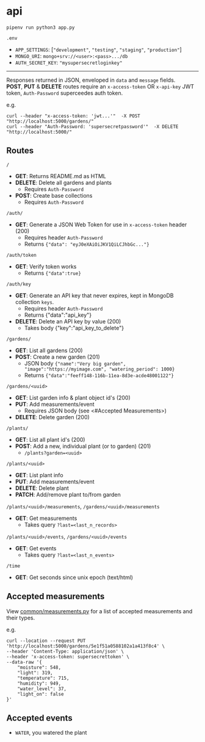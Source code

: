 # api

`pipenv run python3 app.py`	

`.env`

* `APP_SETTINGS`: [`"development"`, `"testing"`, `"staging"`, `"production"`] 
* `MONGO_URI`: `mongo+srv://<user>:<pass>.../db`
* `AUTH_SECRET_KEY`: `"mysupersecretloginkey"`

---

Responses returned in JSON, enveloped in `data` and `message` fields.  
__POST__, __PUT__ & __DELETE__ routes require an `x-access-token` OR `x-api-key` JWT token, `Auth-Password` superceedes auth token.  

e.g.
```shell
curl --header "x-access-token: 'jwt...'"  -X POST "http://localhost:5000/gardens/"
curl --header "Auth-Password: 'supersecretpassword'"  -X DELETE "http://localhost:5000/"
```

## Routes

`/`

* __GET__: Returns README.md as HTML
* __DELETE__: Delete all gardens and plants
	- Requires `Auth-Password`
* __POST__: Create base collections
	- Requires `Auth-Password`

`/auth/`

* __GET__: Generate a JSON Web Token for use in `x-access-token` header (200)
	- Requires header `Auth-Password`
	- Returns `{"data": "eyJ0eXAiOiJKV1QiLCJhbGc..."}`

`/auth/token`

* __GET__: Verify token works
	- Returns `{"data":true}`

`/auth/key`

* __GET__: Generate an API key that never expires, kept in MongoDB collection `keys`.
	- Requires header `Auth-Password`
	- Returns {"data":"api_key"}
* __DELETE__: Delete an API key by value (200)
	- Takes body {"key":"api_key_to_delete"}

`/gardens/`

* __GET__: List all gardens (200)
* __POST__: Create a new garden (201)
	- JSON body `{"name":"Very big garden", "image":"https://myimage.com", "watering_period": 1000}`
	- Returns `{"data":"feeff148-116b-11ea-8d3e-acde48001122"}`

`/gardens/<uuid>`

* __GET__: List garden info & plant object id's (200)
* __PUT__: Add measurements/event
	- Requires JSON body (see <#Accepted Measurements>)
* __DELETE__: Delete garden (200)

`/plants/`

* __GET__: List all plant id's (200)
* __POST__: Add a new, individual plant (or to garden) (201)
	- `/plants?garden=<uuid>`

`/plants/<uuid>`

* __GET__: List plant info
* __PUT__: Add measurements/event
* __DELETE__: Delete plant
* __PATCH__: Add/remove plant to/from garden

`/plants/<uuid>/measurements`, `/gardens/<uuid>/measurements`

* __GET__: Get measurements
	- Takes query `?last=<last_n_records>`

`/plants/<uuid>/events`, `/gardens/<uuid>/events`

* __GET__: Get events
	- Takes query `?last=<last_n_events>`

`/time`

* __GET__: Get seconds since unix epoch (text/html)


## Accepted measurements

View [common/measurements.py](https://gitlab.com/cxss/moisture.track/blob/master/api/common/measurements.py) for a list of accepted measurements and their types.

e.g.

```shell
curl --location --request PUT 'http://localhost:5000/gardens/5e1f51a0588102a1a413f8c4' \
--header 'Content-Type: application/json' \
--header 'x-access-token: supersecrettoken' \
--data-raw '{
	"moisture": 548,
	"light": 319,
	"temperature": 715,
	"humidity": 949,
	"water_level": 37,
	"light_on": false
}'
```

## Accepted events

* `WATER`, you watered the plant





